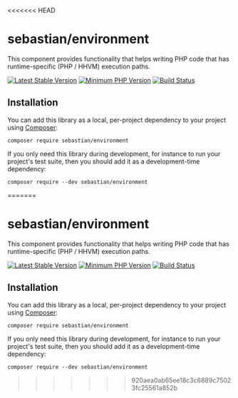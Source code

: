 <<<<<<< HEAD
# sebastian/environment

This component provides functionality that helps writing PHP code that has runtime-specific (PHP / HHVM) execution paths.

[![Latest Stable Version](https://img.shields.io/packagist/v/sebastian/environment.svg?style=flat-square)](https://packagist.org/packages/sebastian/environment)
[![Minimum PHP Version](https://img.shields.io/badge/php-%3E%3D%207.1-8892BF.svg?style=flat-square)](https://php.net/)
[![Build Status](https://travis-ci.org/sebastianbergmann/environment.svg?branch=master)](https://travis-ci.org/sebastianbergmann/environment)

## Installation

You can add this library as a local, per-project dependency to your project using [Composer](https://getcomposer.org/):

    composer require sebastian/environment

If you only need this library during development, for instance to run your project's test suite, then you should add it as a development-time dependency:

    composer require --dev sebastian/environment
=======
# sebastian/environment

This component provides functionality that helps writing PHP code that has runtime-specific (PHP / HHVM) execution paths.

[![Latest Stable Version](https://img.shields.io/packagist/v/sebastian/environment.svg?style=flat-square)](https://packagist.org/packages/sebastian/environment)
[![Minimum PHP Version](https://img.shields.io/badge/php-%3E%3D%207.1-8892BF.svg?style=flat-square)](https://php.net/)
[![Build Status](https://travis-ci.org/sebastianbergmann/environment.svg?branch=master)](https://travis-ci.org/sebastianbergmann/environment)

## Installation

You can add this library as a local, per-project dependency to your project using [Composer](https://getcomposer.org/):

    composer require sebastian/environment

If you only need this library during development, for instance to run your project's test suite, then you should add it as a development-time dependency:

    composer require --dev sebastian/environment
>>>>>>> 920aea0ab65ee18c3c6889c75023fc25561a852b
